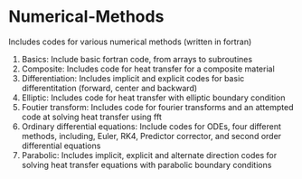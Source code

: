 # Numerical-Methods

Includes codes for various numerical methods (written in fortran)

1. Basics: Include basic fortran code, from arrays to subroutines
2. Composite: Includes code for heat transfer for a composite material
3. Differentiation: Includes implicit and explicit codes for basic differentitation (forward, center and backward)
4. Elliptic: Includes code for heat transfer with elliptic boundary condition
5. Foutier transform: Includes code for fourier transforms and an attempted code at solving heat transfer using fft
6. Ordinary differential equations: Include codes for ODEs, four different methods, including, Euler, RK4, Predictor corrector, and second order differential equations
7. Parabolic: Includes implicit, explicit and alternate direction codes for solving heat transfer equations with parabolic boundary conditions
